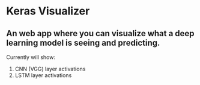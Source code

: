 # Keras Visualizer

## An web app where you can visualize what a deep learning model is seeing and predicting.

Currently will show:
1. CNN (VGG) layer activations
2. LSTM layer activations